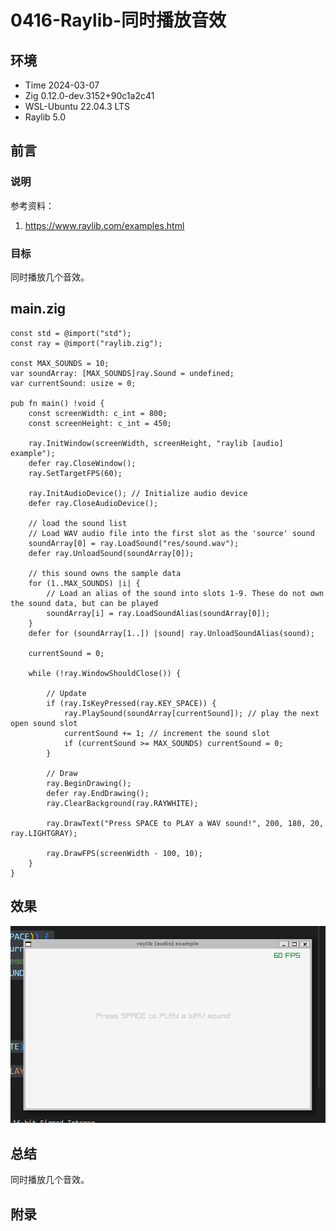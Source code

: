 # 0416-Raylib-同时播放音效

## 环境

- Time 2024-03-07
- Zig 0.12.0-dev.3152+90c1a2c41
- WSL-Ubuntu 22.04.3 LTS
- Raylib 5.0

## 前言

### 说明

参考资料：

1. <https://www.raylib.com/examples.html>

### 目标

同时播放几个音效。

## main.zig

```zig
const std = @import("std");
const ray = @import("raylib.zig");

const MAX_SOUNDS = 10;
var soundArray: [MAX_SOUNDS]ray.Sound = undefined;
var currentSound: usize = 0;

pub fn main() !void {
    const screenWidth: c_int = 800;
    const screenHeight: c_int = 450;

    ray.InitWindow(screenWidth, screenHeight, "raylib [audio] example");
    defer ray.CloseWindow();
    ray.SetTargetFPS(60);

    ray.InitAudioDevice(); // Initialize audio device
    defer ray.CloseAudioDevice();

    // load the sound list
    // Load WAV audio file into the first slot as the 'source' sound
    soundArray[0] = ray.LoadSound("res/sound.wav");
    defer ray.UnloadSound(soundArray[0]);

    // this sound owns the sample data
    for (1..MAX_SOUNDS) |i| {
        // Load an alias of the sound into slots 1-9. These do not own the sound data, but can be played
        soundArray[i] = ray.LoadSoundAlias(soundArray[0]);
    }
    defer for (soundArray[1..]) |sound| ray.UnloadSoundAlias(sound);

    currentSound = 0;

    while (!ray.WindowShouldClose()) {

        // Update
        if (ray.IsKeyPressed(ray.KEY_SPACE)) {
            ray.PlaySound(soundArray[currentSound]); // play the next open sound slot
            currentSound += 1; // increment the sound slot
            if (currentSound >= MAX_SOUNDS) currentSound = 0;
        }

        // Draw
        ray.BeginDrawing();
        defer ray.EndDrawing();
        ray.ClearBackground(ray.RAYWHITE);

        ray.DrawText("Press SPACE to PLAY a WAV sound!", 200, 180, 20, ray.LIGHTGRAY);

        ray.DrawFPS(screenWidth - 100, 10);
    }
}
```

## 效果

![同时播放][1]

## 总结

同时播放几个音效。

[1]: images/raylib-audio-multi.png

## 附录
